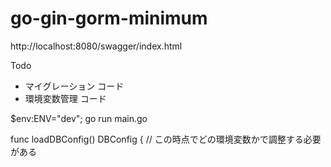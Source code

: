 # go-gin-gorm-minimum

http://localhost:8080/swagger/index.html

Todo
- マイグレーション コード
- 環境変数管理 コード


$env:ENV="dev"; go run main.go

func loadDBConfig() DBConfig {
	// この時点でどの環境変数かで調整する必要がある